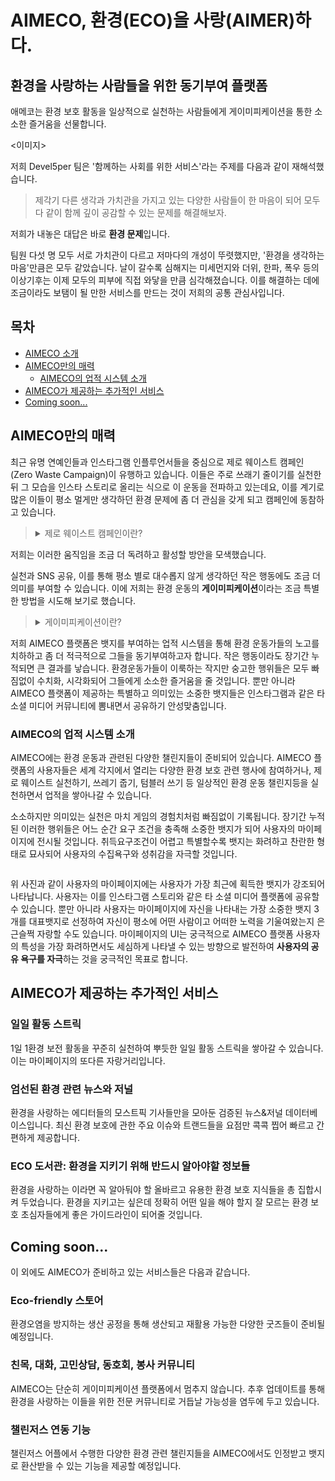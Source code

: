 

<a name="소개" />

# AIMECO, 환경(ECO)을 사랑(AIMER)하다.


## **환경을 사랑하는 사람들을 위한 동기부여 플랫폼**
애메코는 환경 보호 활동을 일상적으로 실천하는 사람들에게 게이미피케이션을 통한 소소한 즐거움을 선물합니다.

<이미지>

저희 Devel5per 팀은 '함께하는 사회를 위한 서비스'라는 주제를 다음과 같이 재해석했습니다.

> 제각기 다른 생각과 가치관을 가지고 있는 다양한 사람들이 한 마음이 되어 모두 다 같이 함께 깊이 공감할 수 있는 문제를 해결해보자.

저희가 내놓은 대답은 바로 **환경 문제**입니다.

팀원 다섯 명 모두 서로 가치관이 다르고 저마다의 개성이 뚜렷했지만, '환경을 생각하는 마음'만큼은 모두 같았습니다.
날이 갈수록 심해지는 미세먼지와 더위, 한파, 폭우 등의 이상기후는 이제 모두의 피부에 직접 와닿을 만큼 심각해졌습니다.
이를 해결하는 데에 조금이라도 보탬이 될 만한 서비스를 만드는 것이 저희의 공통 관심사입니다.

## 목차
- [AIMECO 소개](#소개)
- [AIMECO만의 매력](#매력)
  - [AIMECO의 업적 시스템 소개](#업적)
- [AIMECO가 제공하는 추가적인 서비스](#추가)
- [Coming soon...](#coming)


<a name="매력" />

## AIMECO만의 매력

최근 유명 연예인들과 인스타그램 인플루언서들을 중심으로 제로 웨이스트 캠페인 (Zero Waste Campaign)이 유행하고 있습니다.
이들은 주로 쓰래기 줄이기를 실천한 뒤 그 모습을 인스타 스토리로 올리는 식으로 이 운동을 전파하고 있는데요,
이를 계기로 많은 이들이 평소 멀게만 생각하던 환경 문제에 좀 더 관심을 갖게 되고 캠페인에 동참하고 있습니다.

> <details>
> <summary>제로 웨이스트 캠페인이란?
> </summary>
> 포장을 줄이거나 재활용이 가능한 재료를 사용해 쓰래기를 줄이려는 세계적인 움직임
> </details>


저희는 이러한 움직임을 조금 더 독려하고 활성할 방안을 모색했습니다.


실천과 SNS 공유, 이를 통해 평소 별로 대수롭지 않게 생각하던 작은 행동에도 조금 더 의미를 부여할 수 있습니다. 이에 저희는 환경 운동의 **게이미피케이션**이라는 조금 특별한 방법을 시도해 보기로 했습니다.


> <details>
> <summary>게이미피케이션이란?
> </summary>
> 게임화는 게임이 아닌 애플리케이션에 게임 플레이 기법을 적용하는 것을 뜻한다. ... 이런 기법을 통해 사람들이 **평소에 재미없게 느끼는 잡일**, 예를 들어 설문 조사, 쇼핑, 웹사이트 읽기 등을 하도록 유도한다.
> </details>

저희 AIMECO 플랫폼은 뱃지를 부여하는 업적 시스템을 통해 환경 운동가들의 노고를 치하하고 좀 더 적극적으로 그들을 동기부여하고자 합니다.
작은 행동이라도 장기간 누적되면 큰 결과를 낳습니다.
환경운동가들이 이룩하는 작지만 숭고한 행위들은 모두 빠짐없이 수치화, 시각화되어 그들에게 소소한 즐거움을 줄 것입니다.
뿐만 아니라 AIMECO 플랫폼이 제공하는 특별하고 의미있는 소중한 뱃지들은 인스타그램과 같은 타 소셜 미디어 커뮤니티에 뽐내면서 공유하기 안성맞춤입니다.


<a name="업적"/>

### AIMECO의 업적 시스템 소개

AIMECO에는 환경 운동과 관련된 다양한 챌린지들이 준비되어 있습니다. AIMECO 플랫폼의 사용자들은 세계 각지에서 열리는 다양한 환경 보호 관련 행사에 참여하거나, 제로 웨이스트 실천하기, 쓰레기 줍기, 텀블러 쓰기 등 일상적인 환경 운동 챌린지등을 실천하면서 업적을 쌓아나갈 수 있습니다.

소소하지만 의미있는 실천은 마치 게임의 경험치처럼 빠짐없이 기록됩니다. 장기간 누적된 이러한 행위들은 어느 순간 요구 조건을 충족해 소중한 뱃지가 되어 사용자의 마이페이지에 전시될 것입니다. 취득요구조건이 어렵고 특별할수록 뱃지는 화려하고 찬란한 형태로 묘사되어 사용자의 수집욕구와 성취감을 자극할 것입니다.

<img />

위 사진과 같이 사용자의 마이페이지에는 사용자가 가장 최근에 획득한 뱃지가 강조되어 나타납니다.
사용자는 이를 인스타그램 스토리와 같은 타 소셜 미디어 플랫폼에 공유할 수 있습니다.
뿐만 아니라 사용자는 마이페이지에 자신을 나타내는 가장 소중한 뱃지 3개를 대표뱃지로 선정하여 자신이 평소에 어떤 사람이고 어떠한 노력을 기울여왔는지 은근슬쩍 자랑할 수도 있습니다.
마이페이지의 UI는 궁극적으로 AIMECO 플랫폼 사용자의 특성을 가장 화려하면서도 세심하게
나타낼 수 있는 방향으로 발전하여 **사용자의 공유 욕구를 자극**하는 것을 궁극적인 목표로 합니다.



<a name="추가" />

## AIMECO가 제공하는 추가적인 서비스

### 일일 활동 스트릭
1일 1환경 보전 활동을 꾸준히 실천하여 뿌듯한 일일 활동 스트릭을 쌓아갈 수 있습니다.
이는 마이페이지의 또다른 자랑거리입니다.

### 엄선된 환경 관련 뉴스와 저널
환경을 사랑하는 에디터들의 모스트픽 기사들만을 모아둔 검증된 뉴스&저널 데이터베이스입니다.
최신 환경 보호에 관한 주요 이슈와 트랜드들을 요점만 콕콕 찝어 빠르고 간편하게 제공합니다.

### ECO 도서관: 환경을 지키기 위해 반드시 알아야할 정보들
환경을 사랑하는 이라면 꼭 알아둬야 할 올바르고 유용한 환경 보호 지식들을 총 집합시켜 두었습니다. 환경을 지키고는 싶은데 정확히 어떤 일을 해야 할지 잘 모르는 환경 보호 초심자들에게 좋은 가이드라인이 되어줄 것입니다.


<a name="coming" />

## Coming soon...

이 외에도 AIMECO가 준비하고 있는 서비스들은 다음과 같습니다.

### Eco-friendly 스토어

환경오염을 방지하는 생산 공정을 통해 생산되고 재활용 가능한 다양한 굿즈들이 준비될 예정입니다.

### 친목, 대화, 고민상담, 동호회, 봉사 커뮤니티
AIMECO는 단순히 게이미피케이션 플랫폼에서 멈추지 않습니다. 추후 업데이트를 통해 환경을 사랑하는 이들을 위한 전문 커뮤니티로 거듭날 가능성을 염두에 두고 있습니다.

### 챌린저스 연동 기능
챌린저스 어플에서 수행한 다양한 환경 관련 챌린지들을 AIMECO에서도 인정받고 뱃지로 환산받을 수 있는 기능을 제공할 예정입니다.

